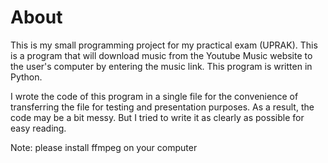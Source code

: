 # About

This is my small programming project for my practical exam (UPRAK). This is a program that will download music from the Youtube Music website to the user's computer by entering the music link. This program is written in Python.

I wrote the code of this program in a single file for the convenience of transferring the file for testing and presentation purposes. As a result, the code may be a bit messy. But I tried to write it as clearly as possible for easy reading. 

Note: please install ffmpeg on your computer